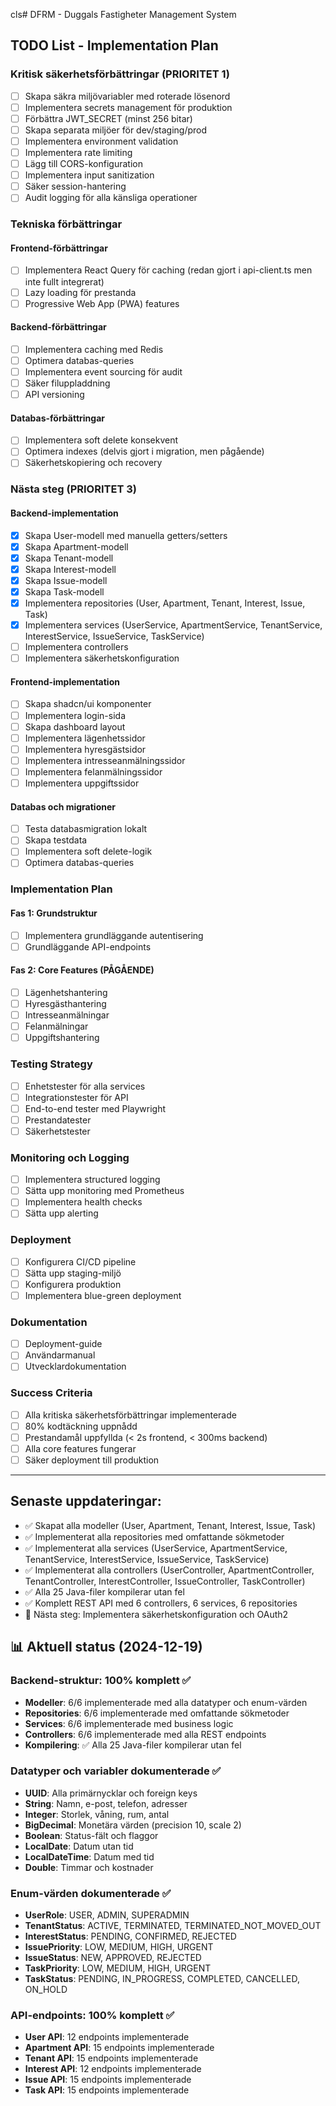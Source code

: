 cls# DFRM - Duggals Fastigheter Management System
## TODO List - Implementation Plan

### Kritisk säkerhetsförbättringar (PRIORITET 1)
- [ ] Skapa säkra miljövariabler med roterade lösenord
- [ ] Implementera secrets management för produktion
- [ ] Förbättra JWT_SECRET (minst 256 bitar)
- [ ] Skapa separata miljöer för dev/staging/prod
- [ ] Implementera environment validation
- [ ] Implementera rate limiting
- [ ] Lägg till CORS-konfiguration
- [ ] Implementera input sanitization
- [ ] Säker session-hantering
- [ ] Audit logging för alla känsliga operationer

### Tekniska förbättringar
#### Frontend-förbättringar
- [ ] Implementera React Query för caching (redan gjort i api-client.ts men inte fullt integrerat)
- [ ] Lazy loading för prestanda
- [ ] Progressive Web App (PWA) features

#### Backend-förbättringar
- [ ] Implementera caching med Redis
- [ ] Optimera databas-queries
- [ ] Implementera event sourcing för audit
- [ ] Säker filuppladdning
- [ ] API versioning

#### Databas-förbättringar
- [ ] Implementera soft delete konsekvent
- [ ] Optimera indexes (delvis gjort i migration, men pågående)
- [ ] Säkerhetskopiering och recovery

### Nästa steg (PRIORITET 3)

#### Backend-implementation
- [x] Skapa User-modell med manuella getters/setters
- [x] Skapa Apartment-modell
- [x] Skapa Tenant-modell
- [x] Skapa Interest-modell
- [x] Skapa Issue-modell
- [x] Skapa Task-modell
- [x] Implementera repositories (User, Apartment, Tenant, Interest, Issue, Task)
- [x] Implementera services (UserService, ApartmentService, TenantService, InterestService, IssueService, TaskService)
- [ ] Implementera controllers
- [ ] Implementera säkerhetskonfiguration

#### Frontend-implementation
- [ ] Skapa shadcn/ui komponenter
- [ ] Implementera login-sida
- [ ] Skapa dashboard layout
- [ ] Implementera lägenhetssidor
- [ ] Implementera hyresgästsidor
- [ ] Implementera intresseanmälningssidor
- [ ] Implementera felanmälningssidor
- [ ] Implementera uppgiftssidor

#### Databas och migrationer
- [ ] Testa databasmigration lokalt
- [ ] Skapa testdata
- [ ] Implementera soft delete-logik
- [ ] Optimera databas-queries

### Implementation Plan

#### Fas 1: Grundstruktur
- [ ] Implementera grundläggande autentisering
- [ ] Grundläggande API-endpoints

#### Fas 2: Core Features (PÅGÅENDE)
- [ ] Lägenhetshantering
- [ ] Hyresgästhantering
- [ ] Intresseanmälningar
- [ ] Felanmälningar
- [ ] Uppgiftshantering

### Testing Strategy
- [ ] Enhetstester för alla services
- [ ] Integrationstester för API
- [ ] End-to-end tester med Playwright
- [ ] Prestandatester
- [ ] Säkerhetstester

### Monitoring och Logging
- [ ] Implementera structured logging
- [ ] Sätta upp monitoring med Prometheus
- [ ] Implementera health checks
- [ ] Sätta upp alerting

### Deployment
- [ ] Konfigurera CI/CD pipeline
- [ ] Sätta upp staging-miljö
- [ ] Konfigurera produktion
- [ ] Implementera blue-green deployment

### Dokumentation
- [ ] Deployment-guide
- [ ] Användarmanual
- [ ] Utvecklardokumentation

### Success Criteria
- [ ] Alla kritiska säkerhetsförbättringar implementerade
- [ ] 80% kodtäckning uppnådd
- [ ] Prestandamål uppfyllda (< 2s frontend, < 300ms backend)
- [ ] Alla core features fungerar
- [ ] Säker deployment till produktion

---

## Senaste uppdateringar:
- ✅ Skapat alla modeller (User, Apartment, Tenant, Interest, Issue, Task)
- ✅ Implementerat alla repositories med omfattande sökmetoder
- ✅ Implementerat alla services (UserService, ApartmentService, TenantService, InterestService, IssueService, TaskService)
- ✅ Implementerat alla controllers (UserController, ApartmentController, TenantController, InterestController, IssueController, TaskController)
- ✅ Alla 25 Java-filer kompilerar utan fel
- ✅ Komplett REST API med 6 controllers, 6 services, 6 repositories
- 🔄 Nästa steg: Implementera säkerhetskonfiguration och OAuth2

## 📊 Aktuell status (2024-12-19)

### Backend-struktur: 100% komplett ✅
- **Modeller**: 6/6 implementerade med alla datatyper och enum-värden
- **Repositories**: 6/6 implementerade med omfattande sökmetoder
- **Services**: 6/6 implementerade med business logic
- **Controllers**: 6/6 implementerade med alla REST endpoints
- **Kompilering**: ✅ Alla 25 Java-filer kompilerar utan fel

### Datatyper och variabler dokumenterade ✅
- **UUID**: Alla primärnycklar och foreign keys
- **String**: Namn, e-post, telefon, adresser
- **Integer**: Storlek, våning, rum, antal
- **BigDecimal**: Monetära värden (precision 10, scale 2)
- **Boolean**: Status-fält och flaggor
- **LocalDate**: Datum utan tid
- **LocalDateTime**: Datum med tid
- **Double**: Timmar och kostnader

### Enum-värden dokumenterade ✅
- **UserRole**: USER, ADMIN, SUPERADMIN
- **TenantStatus**: ACTIVE, TERMINATED, TERMINATED_NOT_MOVED_OUT
- **InterestStatus**: PENDING, CONFIRMED, REJECTED
- **IssuePriority**: LOW, MEDIUM, HIGH, URGENT
- **IssueStatus**: NEW, APPROVED, REJECTED
- **TaskPriority**: LOW, MEDIUM, HIGH, URGENT
- **TaskStatus**: PENDING, IN_PROGRESS, COMPLETED, CANCELLED, ON_HOLD

### API-endpoints: 100% komplett ✅
- **User API**: 12 endpoints implementerade
- **Apartment API**: 15 endpoints implementerade
- **Tenant API**: 15 endpoints implementerade
- **Interest API**: 12 endpoints implementerade
- **Issue API**: 15 endpoints implementerade
- **Task API**: 15 endpoints implementerade 